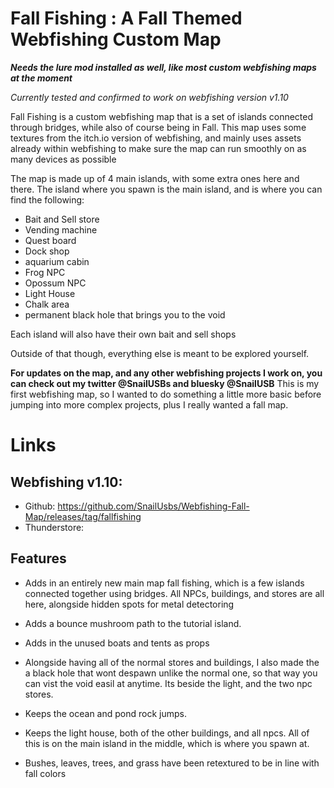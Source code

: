 # Fall Fishing : A Fall Themed Webfishing Custom Map
***Needs the lure mod installed as well, like most custom webfishing maps at the moment***

*Currently tested and confirmed to work on webfishing version v1.10*

Fall Fishing is a custom webfishing map that is a set of islands connected through bridges, while also of course being in Fall. This map uses some textures from the itch.io version of webfishing, and mainly uses assets already within webfishing to make sure the map can run smoothly on as many devices as possible 

The map is made up of 4 main islands, with some extra ones here and there. The island where you spawn is the main island, and is where you can find the following:
- Bait and Sell store
- Vending machine
- Quest board
- Dock shop
- aquarium cabin
- Frog NPC
- Opossum NPC
- Light House
- Chalk area
- permanent black hole that brings you to the void

Each island will also have their own bait and sell shops

Outside of that though, everything else is meant to be explored yourself.

**For updates on the map, and any other webfishing projects I work on, you can check out my twitter @SnailUSBs and bluesky @SnailUSB** This is my first webfishing map, so I wanted to do something a little more basic before jumping into more complex projects, plus I really wanted a fall map. 

# Links
## Webfishing v1.10:
- Github: https://github.com/SnailUsbs/Webfishing-Fall-Map/releases/tag/fallfishing
- Thunderstore:

## Features
- Adds in an entirely new main map fall fishing, which is a few islands connected together using bridges. All NPCs, buildings, and stores are all here, alongside hidden spots for metal detectoring

- Adds a bounce mushroom path to the tutorial island.

- Adds in the unused boats and tents as props

- Alongside having all of the normal stores and buildings, I also made the a black hole that wont despawn unlike the normal one, so that way you can vist the void easil at anytime. Its beside the light, and the two npc stores. 

- Keeps the ocean and pond rock jumps.

- Keeps the light house, both of the other buildings, and all npcs. All of this is on the main island in the middle, which is where you spawn at. 

- Bushes, leaves, trees, and grass have been retextured to be in line with fall colors
